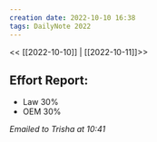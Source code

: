 ```yaml
---
creation date: 2022-10-10 16:38
tags: DailyNote 2022
---
```

<< [[2022-10-10]] | [[2022-10-11]]>>



## Effort Report:
* Law 30%
* OEM 30%

*Emailed to Trisha at 10:41*
